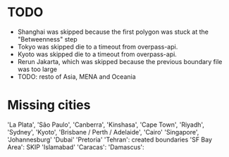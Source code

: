 # TODO

- Shanghai was skipped because the first polygon was stuck at the "Betweenness" step
- Tokyo was skipped die to a timeout from overpass-api.
- Kyoto was skipped die to a timeout from overpass-api.
- Rerun Jakarta, which was skipped because the previous boundary file was too large
- TODO: resto of Asia, MENA and Oceania

# Missing cities

'La Plata', 
'São Paulo', 
'Canberra', 
'Kinshasa', 
'Cape Town', 
'Riyadh', 
'Sydney', 
'Kyoto', 
'Brisbane / Perth / Adelaide', 
'Cairo'
'Singapore', 
'Johannesburg'
'Dubai'
'Pretoria'
'Tehran': created boundaries
'SF Bay Area': SKIP
'Islamabad'
'Caracas':
'Damascus':